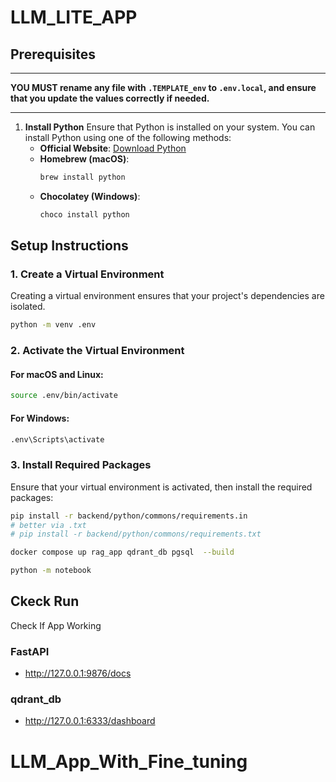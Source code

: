 # LLM_LITE_APP


## Prerequisites
___
**YOU MUST rename any file with `.TEMPLATE_env` to `.env.local`, and ensure that you update the values correctly if needed.**
___


1. **Install Python**
   Ensure that Python is installed on your system. You can install Python using one of the following methods:
   - **Official Website**: [Download Python](https://www.python.org/downloads/)
   - **Homebrew (macOS)**:
     ```bash
     brew install python
     ```
   - **Chocolatey (Windows)**:
     ```bash
     choco install python
     ```


## Setup Instructions
### 1. Create a Virtual Environment

Creating a virtual environment ensures that your project's dependencies are isolated.

```bash
python -m venv .env
```

### 2. Activate the Virtual Environment
#### For macOS and Linux:

```bash
source .env/bin/activate
```

#### For Windows:
```bash
.env\Scripts\activate
```

### 3. Install Required Packages
Ensure that your virtual environment is activated, then install the required packages:

```bash
pip install -r backend/python/commons/requirements.in
# better via .txt
# pip install -r backend/python/commons/requirements.txt 
```

```bash
docker compose up rag_app qdrant_db pgsql  --build

```


```bash
python -m notebook
```


## Ckeck Run
Check If App Working 
### FastAPI
- http://127.0.0.1:9876/docs
### qdrant_db
- http://127.0.0.1:6333/dashboard
# LLM_App_With_Fine_tuning
